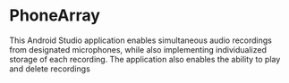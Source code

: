 # PhoneArray

This Android Studio application enables simultaneous audio recordings from designated microphones, while also implementing individualized storage of each recording. The application also enables the ability to play and delete recordings
